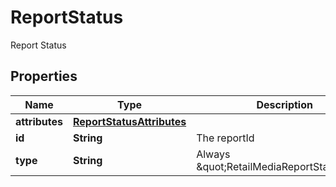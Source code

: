 

# ReportStatus

Report Status

## Properties

Name | Type | Description | Notes
------------ | ------------- | ------------- | -------------
**attributes** | [**ReportStatusAttributes**](ReportStatusAttributes.md) |  | 
**id** | **String** | The reportId | 
**type** | **String** | Always \&quot;RetailMediaReportStatus\&quot; | 



